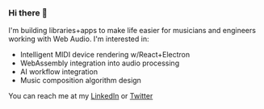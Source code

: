 ### Hi there 👋

I'm building libraries+apps to make life easier for musicians and engineers working with Web Audio. I'm interested in:

- Intelligent MIDI device rendering w/React+Electron
- WebAssembly integration into audio processing
- AI workflow integration
- Music composition algorithm design

You can reach me at my [LinkedIn]([https://www.linkedin.com/in/amolsen/) or [Twitter]([Twitter](https://twitter.com/its_ao)https://twitter.com/its_ao)
